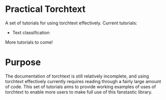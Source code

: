 # Practical Torchtext
A set of tutorials for using torchtext effectively.
Current tutorials:
- Text classification

More tutorials to come!

# Purpose
The documentation of torchtext is still relatively incomplete, and using torchtext effectively currently requires reading through a fairly large amount of code. This set of tutorials aims to provide working examples of uses of torchtext to enable more users to make full use of this fanstastic library.
